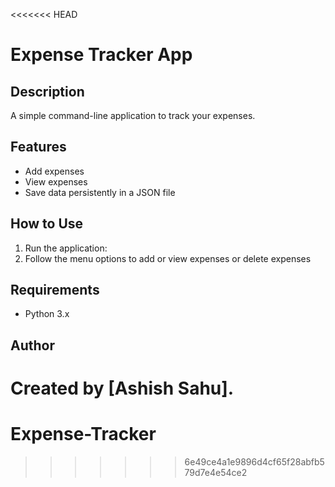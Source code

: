 <<<<<<< HEAD
# Expense Tracker App

## Description
A simple command-line application to track your expenses.

## Features
- Add expenses
- View expenses
- Save data persistently in a JSON file

## How to Use
1. Run the application:
2. Follow the menu options to add or view expenses or delete expenses

## Requirements
- Python 3.x

## Author
Created by [Ashish Sahu].
=======
# Expense-Tracker
>>>>>>> 6e49ce4a1e9896d4cf65f28abfb579d7e4e54ce2
